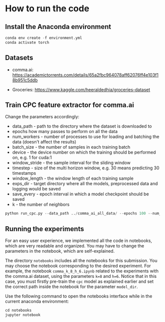 # How to run the code

## Install the Anaconda environment

```python
conda env create -f environment.yml
conda activate torch
```

## Datasets
- comma.ai: https://academictorrents.com/details/65a2fbc964078aff62076ff4e103f18b951c5ddb
* Groceries: https://www.kaggle.com/heeraldedhia/groceries-dataset

## Train CPC feature extractor for comma.ai
Change the parameters accordingly:
* data_path - path to the directory where the dataset is downloaded to
* epochs how many passes to perform on all the data
* num_workers - number of processes to use for loading and batching the data (doesn't affect the results)
* batch_size - the number of samples in each training batch
* device - the device number on which the training should be performed on, e.g. 1 for cuda:1
* window_stride - the sample interval for the sliding window
* timestep - size of the multi horizon window, e.g. 30 means predicting 30 timestamps
* window_length - the window length of each training sample
* exps_dir - target directory where all the models, preprocessed data and logging would be saved
* save_every - epoch interval in which a model checkpoint should be saved
* k - the number of neighbors 
```python
python run_cpc.py --data_path ../comma_ai_all_data/ --epochs 100 --num_workers 1 --batch_size 512 --device 1 --window_stride 200 --timestep 30 --window_length 2000 --exps_dir <dir> --k <k>
```

## Running the experiments
For an easy user experience, we implemented all the code in notebooks, which are very readable and organized. You may have to change the parameters in the notebook, which are self-explained.

The directory `notebooks` includes all the notebooks for this submission. You may choose the notebook corresponding to the desired experiment. For example, the notebook `comma_k_8_h_6.ipynb` related to the experiments with the comma.ai dataset, using the parameters `k=8` and `h=6`. Notice that in this case, you must firstly pre-train the `cpc` model as explained earlier and set the correct path inside the notebook for the parameter `model_dir`.  

Use the following command to open the notebooks interface while in the current anaconda environment:

```python
cd notebooks
jupyter notebook
```

